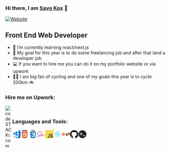 ### Hi there, I am [Savo Kos][website] 👋

[![Website](https://img.shields.io/website?down_color=lightgrey&down_message=offline&label=savokos.com&style=for-the-badge&up_color=success&up_message=UP&url=https%3A%2F%2Fsavokos.com%2F)](savokos.com)

## Front End Web Developer

- 🌱 I’m currently learning react/next.js
- 🥅 My goal for this year is to do some freelancing job and after that land a developer job
- 💻 If you want to hire me you can do it on my portfolio website or via upwork
- 🚴‍♀️ I am big fan of cycling and one of my goals this year is to cycle 200km 🚲

### Hire me on Upwork:

[<img align="left" alt="codeSTACKr.com" width="22px" src="https://cdn.jsdelivr.net/npm/simple-icons@v3/icons/upwork.svg" />][upwork]

<br />

### Languages and Tools:

<img align="left" alt="Visual Studio Code" width="26px" src="https://raw.githubusercontent.com/github/explore/80688e429a7d4ef2fca1e82350fe8e3517d3494d/topics/visual-studio-code/visual-studio-code.png" />
<img align="left" alt="HTML5" width="26px" src="https://raw.githubusercontent.com/github/explore/80688e429a7d4ef2fca1e82350fe8e3517d3494d/topics/html/html.png" />
<img align="left" alt="CSS3" width="26px" src="https://raw.githubusercontent.com/github/explore/80688e429a7d4ef2fca1e82350fe8e3517d3494d/topics/css/css.png" />
<img align="left" alt="Sass" width="26px" src="https://raw.githubusercontent.com/github/explore/80688e429a7d4ef2fca1e82350fe8e3517d3494d/topics/sass/sass.png" />
<img align="left" alt="JavaScript" width="26px" src="https://raw.githubusercontent.com/github/explore/80688e429a7d4ef2fca1e82350fe8e3517d3494d/topics/javascript/javascript.png" />
<img align="left" alt="React" width="26px" src="https://raw.githubusercontent.com/github/explore/80688e429a7d4ef2fca1e82350fe8e3517d3494d/topics/react/react.png" />
<img align="left" alt="Git" width="26px" src="https://raw.githubusercontent.com/github/explore/80688e429a7d4ef2fca1e82350fe8e3517d3494d/topics/git/git.png" />
<img align="left" alt="GitHub" width="26px" src="https://raw.githubusercontent.com/github/explore/78df643247d429f6cc873026c0622819ad797942/topics/github/github.png" />
<img align="left" alt="Terminal" width="26px" src="https://raw.githubusercontent.com/github/explore/80688e429a7d4ef2fca1e82350fe8e3517d3494d/topics/terminal/terminal.png" />

<br />
<br />

[website]: https://savokos.com
[upwork]: https://links.savokos.com/upwork
